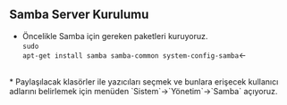 ## Samba Server Kurulumu
* Öncelikle Samba için gereken paketleri kuruyoruz.
<br><code>sudo apt-get install samba samba-common system-config-samba</code>&larr;
<br>
* Paylaşılacak klasörler ile yazıcıları seçmek ve bunlara erişecek kullanıcı adlarını belirlemek için menüden `Sistem`&rarr;`Yönetim`&rarr;`Samba` açıyoruz.

